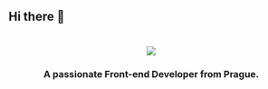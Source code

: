 ## Hi there 👋

<!-- <img align="right" src="https://visitor-badge.laobi.icu/badge?page_id=EnchantressRuby.EnchantressRuby" /> -->

<h1 align="center">
  <img src="https://readme-typing-svg.herokuapp.com/?font=Righteous&size=35&center=true&vCenter=true&width=500&height=70&duration=4000lines=Hi+There!+👋;+I'm+Ruby!;"/>
</h1>

<h3 align="center">A passionate Front-end Developer from Prague.</h3>

<br/>



<!--
**EnchantressRuby/EnchantressRuby** is a ✨ _special_ ✨ repository because its `README.md` (this file) appears on your GitHub profile.

Here are some ideas to get you started:

- 🔭 I’m currently working on ...
- 🌱 I’m currently learning ...
- 👯 I’m looking to collaborate on ...
- 🤔 I’m looking for help with ...
- 💬 Ask me about ...
- 📫 How to reach me: ...
- 😄 Pronouns: ...
- ⚡ Fun fact: ...
-->
